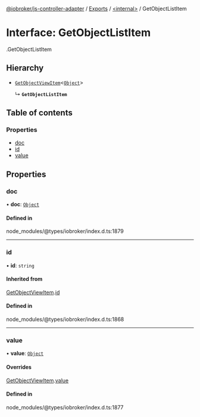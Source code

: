 [@iobroker/js-controller-adapter](../README.md) / [Exports](../modules.md) / [<internal\>](../modules/internal_.md) / GetObjectListItem

# Interface: GetObjectListItem

[<internal>](../modules/internal_.md).GetObjectListItem

## Hierarchy

- [`GetObjectViewItem`](internal_.GetObjectViewItem.md)<[`Object`](../modules/internal_.md#object)\>

  ↳ **`GetObjectListItem`**

## Table of contents

### Properties

- [doc](internal_.GetObjectListItem.md#doc)
- [id](internal_.GetObjectListItem.md#id)
- [value](internal_.GetObjectListItem.md#value)

## Properties

### doc

• **doc**: [`Object`](../modules/internal_.md#object)

#### Defined in

node_modules/@types/iobroker/index.d.ts:1879

___

### id

• **id**: `string`

#### Inherited from

[GetObjectViewItem](internal_.GetObjectViewItem.md).[id](internal_.GetObjectViewItem.md#id)

#### Defined in

node_modules/@types/iobroker/index.d.ts:1868

___

### value

• **value**: [`Object`](../modules/internal_.md#object)

#### Overrides

[GetObjectViewItem](internal_.GetObjectViewItem.md).[value](internal_.GetObjectViewItem.md#value)

#### Defined in

node_modules/@types/iobroker/index.d.ts:1877
